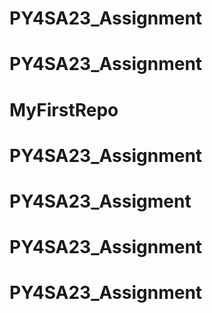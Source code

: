 # PY4SA23_Assignment
# PY4SA23_Assignment
# MyFirstRepo
# PY4SA23_Assignment
# PY4SA23_Assigment
# PY4SA23_Assignment
# PY4SA23_Assignment
